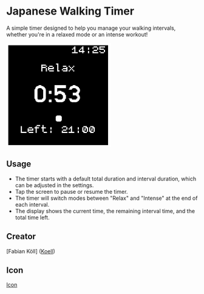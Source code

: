 # Japanese Walking Timer

A simple timer designed to help you manage your walking intervals, whether you're in a relaxed mode or an intense workout!

![](screenshot.png)

## Usage

- The timer starts with a default total duration and interval duration, which can be adjusted in the settings.
- Tap the screen to pause or resume the timer.
- The timer will switch modes between "Relax" and "Intense" at the end of each interval.
- The display shows the current time, the remaining interval time, and the total time left.

## Creator

[Fabian Köll] ([Koell](https://github.com/Koell))


## Icon

[Icon](https://www.koreanwikiproject.com/wiki/images/2/2f/%E8%A1%8C.png)